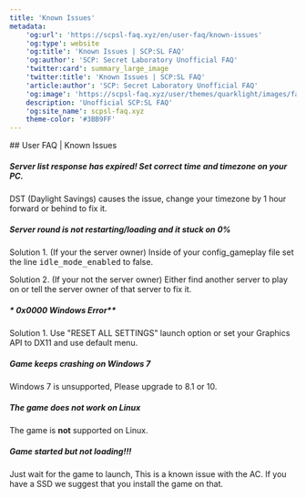 ```yaml
---
title: 'Known Issues'
metadata:
    'og:url': 'https://scpsl-faq.xyz/en/user-faq/known-issues'
    'og:type': website
    'og:title': 'Known Issues | SCP:SL FAQ'
    'og:author': 'SCP: Secret Laboratory Unofficial FAQ'
    'twitter:card': summary_large_image
    'twitter:title': 'Known Issues | SCP:SL FAQ'
    'article:author': 'SCP: Secret Laboratory Unofficial FAQ'
    'og:image': 'https://scpsl-faq.xyz/user/themes/quarklight/images/favicon.png'
    description: 'Unofficial SCP:SL FAQ'
    'og:site_name': scpsl-faq.xyz
    theme-color: '#3BB9FF'
---
```


<head>
    <script async src="https://arc.io/widget.min.js#fcrqEmJg"></script>
</head>
## User FAQ | Known Issues


##### **Server list response has expired! Set correct time and timezone on your PC.**

DST (Daylight Savings) causes the issue, change your timezone by 1 hour forward or behind to fix it.


##### **Server round is not restarting/loading and it stuck on 0%**

Solution 1. (If your the server owner) Inside of your config_gameplay file set the line <kbd>idle_mode_enabled</kbd> to false.

Solution 2. (If your not the server owner) Either find another server to play on or tell the server owner of that server to fix it.
 
##### * 0x0000 Windows Error**


Solution 1. Use "RESET ALL SETTINGS" launch option or set your Graphics API to DX11 and use default menu.

##### **Game keeps crashing on Windows 7**


Windows 7 is unsupported, Please upgrade to 8.1 or 10.

##### **The game does not work on Linux**


The game is **not** supported on Linux.


##### **Game started but not loading!!!**

Just wait for the game to launch, This is a known issue with the AC. If you have a SSD we suggest that you install the game on that.
